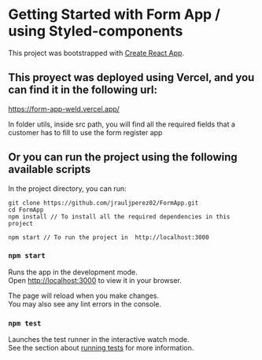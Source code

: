 # Getting Started with Form App / using Styled-components

This project was bootstrapped with [Create React App](https://github.com/facebook/create-react-app).

## This proyect was deployed using Vercel, and you can find it in the following url:
https://form-app-weld.vercel.app/


In folder utils, inside src path, you will find all the required fields that a customer has to fill to use the form register app

## Or you can run the project using the following available scripts

In the project directory, you can run:

    git clone https://github.com/jrauljperez02/FormApp.git
    cd FormApp
    npm install // To install all the required dependencies in this project

    npm start // To run the project in  http://localhost:3000

### `npm start`

Runs the app in the development mode.\
Open [http://localhost:3000](http://localhost:3000) to view it in your browser.

The page will reload when you make changes.\
You may also see any lint errors in the console.

### `npm test`

Launches the test runner in the interactive watch mode.\
See the section about [running tests](https://facebook.github.io/create-react-app/docs/running-tests) for more information.

